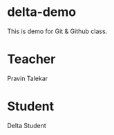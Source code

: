 # delta-demo
This is demo for Git &amp; Github class.

# Teacher
Pravin Talekar

# Student
Delta Student